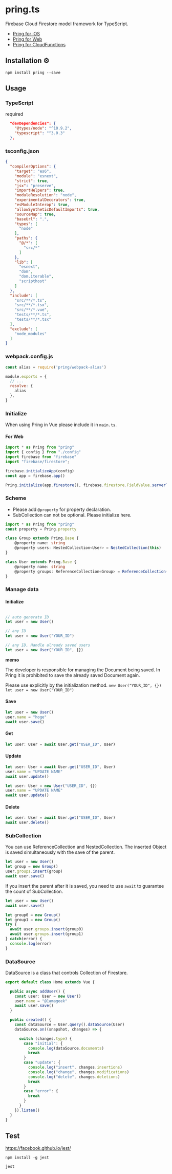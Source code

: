 # pring.ts

Firebase Cloud Firestore model framework for TypeScript.

- [Pring for iOS](https://github.com/1amageek/Pring)
- [Pring for Web](https://github.com/1amageek/pring.ts)
- [Pring for CloudFunctions](https://github.com/1amageek/pring-admin.ts)

## Installation ⚙

`npm install pring --save `

## Usage

### TypeScript

required

```JSON
  "devDependencies": {
    "@types/node": "^10.9.2",
    "typescript": "^3.0.3"
  },
```

### tsconfig.json

```JSON
{
  "compilerOptions": {
    "target": "es6",
    "module": "esnext",
    "strict": true,
    "jsx": "preserve",
    "importHelpers": true,
    "moduleResolution": "node",
    "experimentalDecorators": true,
    "esModuleInterop": true,
    "allowSyntheticDefaultImports": true,
    "sourceMap": true,
    "baseUrl": ".",
    "types": [
      "node"
    ],
    "paths": {
      "@/*": [
        "src/*"
      ]
    },
    "lib": [
      "esnext",
      "dom",
      "dom.iterable",
      "scripthost"
    ]
  },
  "include": [
    "src/**/*.ts",
    "src/**/*.tsx",
    "src/**/*.vue",
    "tests/**/*.ts",
    "tests/**/*.tsx"
  ],
  "exclude": [
    "node_modules"
  ]
}
```

### webpack.config.js

```js
const alias = require('pring/webpack-alias')

module.exports = {
  // ...
  resolve: {
    alias
  },
}
```

### Initialize

When using Pring in Vue please include it in `main.ts`.

#### For Web

``` typescript
import * as Pring from "pring"
import { config } from "./config"
import firebase from "firebase"
import "firebase/firestore";

firebase.initializeApp(config)
const app = firebase.app()

Pring.initialize(app.firestore(), firebase.firestore.FieldValue.serverTimestamp())
```

### Scheme

- Please add `@property` for property declaration.
- SubCollection can not be optional. Please initialize here.

``` typescript
import * as Pring from "pring"
const property = Pring.property

class Group extends Pring.Base {
    @property name: string
    @property users: NestedCollection<User> = NestedCollection(this)
}

class User extends Pring.Base {
    @property name: string
    @property groups: ReferenceCollection<Group> = ReferenceCollection(this)
}
```

### Manage data
#### Initialize
``` typescript

// auto generate ID
let user = new User()

// any ID
let user = new User("YOUR_ID")

// any ID, Handle already saved users
let user = new User("YOUR_ID", {})
```
__memo__

The developer is responsible for managing the Document being saved.
In Pring it is prohibited to save the already saved Document again.

Please use explicitly by the initialization method.
`new User("YOUR_ID", {})` `let user = new User("YOUR_ID")`

#### Save
``` typescript
let user = new User()
user.name = "hoge"
await user.save()
```

#### Get
``` typescript
let user: User = await User.get("USER_ID", User)
```

#### Update
``` typescript
let user: User = await User.get("USER_ID", User)
user.name = "UPDATE NAME"
await user.update()
```

``` typescript
let user: User = new User("USER_ID", {})
user.name = "UPDATE NAME"
await user.update()
```

#### Delete
``` typescript
let user: User = await User.get("USER_ID", User)
await user.delete()
```

### SubCollection
You can use ReferenceCollection and NestedCollection.
The inserted Object is saved simultaneously with the save of the parent.


``` typescript
let user = new User()
let group = new Group()
user.groups.insert(group)
await user.save()
```

If you insert the parent after it is saved, you need to use `await` to guarantee the count of SubCollection.
``` typescript
let user = new User()
await user.save()

let group0 = new Group()
let group1 = new Group()
try {
  await user.groups.insert(group0)
  await user.groups.insert(group1)
} catch(error) {
  console.log(error)
}
```

### DataSource
DataSource is a class that controls Collection of Firestore.

``` typescript
export default class Home extends Vue {

  public async addUser() {
    const user: User = new User()
    user.name = "@1amageek"
    await user.save()
  }

  public created() {
    const dataSource = User.query().dataSource(User)
    dataSource.on((snapshot, changes) => {

      switch (changes.type) {
        case "initial": {
          console.log(dataSource.documents)
          break
        }
        case "update": {
          console.log("insert", changes.insertions)
          console.log("change", changes.modifications)
          console.log("delete", changes.deletions)
          break
        }
        case "error": {
          break
        }
      }
    }).listen()
  }
}
```

## Test

https://facebook.github.io/jest/

```shell
npm install -g jest
```

```shell
jest
```
